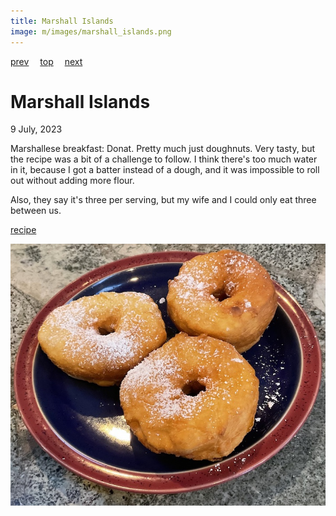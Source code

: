 ```yaml
---
title: Marshall Islands
image: m/images/marshall_islands.png
---
```

[prev](malta.md)&emsp;
[top](../index.md)&emsp;
[next](mauritania.md)
# Marshall Islands
9 July, 2023

Marshallese breakfast: Donat. Pretty much just doughnuts. Very tasty,
but the recipe was a bit of a challenge to follow. I think there's too
much water in it, because I got a batter instead of a dough, and it
was impossible to roll out without adding more flour.

Also, they say it's three per serving, but my wife and I could only
eat three between us.

[recipe](https://charlieenoch.wordpress.com/2015/04/13/how-to-make-marshallese-donuts/)

![breakfast](images/marshall_islands.jpeg)
